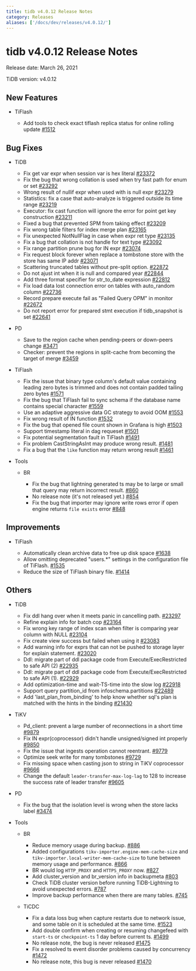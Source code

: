 ```yaml
---
title: tidb v4.0.12 Release Notes
category: Releases
aliases: ['/docs/dev/releases/v4.0.12/']
---
```


# tidb v4.0.12 Release Notes

Release date: March 26, 2021

TiDB version: v4.0.12

## New Features

+ TiFlash

    - Add tools to check exact tiflash replica status for online rolling update [#1512](https://github.com/pingcap/tics/pull/1512)

## Bug Fixes

+ TiDB

    - Fix get var expr when session var is hex literal [#23372](https://github.com/pingcap/tidb/pull/23372)
    - Fix the bug that wrong collation is used when try fast path for enum or set [#23292](https://github.com/pingcap/tidb/pull/23292)
    - Wrong result of nullif expr when used with is null expr [#23279](https://github.com/pingcap/tidb/pull/23279)
    - Statistics: fix a case that auto-analyze is triggered outside its time range [#23219](https://github.com/pingcap/tidb/pull/23219)
    - Executor: fix cast function will ignore the error for point get key construction [#23211](https://github.com/pingcap/tidb/pull/23211)
    - Fixed a bug that prevented SPM from taking effect [#23209](https://github.com/pingcap/tidb/pull/23209)
    - Fix wrong table filters for index merge plan [#23165](https://github.com/pingcap/tidb/pull/23165)
    - Fix unexpected NotNullFlag in case when expr ret type [#23135](https://github.com/pingcap/tidb/pull/23135)
    - Fix a bug that collation is not handle for text type [#23092](https://github.com/pingcap/tidb/pull/23092)
    - Fix range partition prune bug for IN expr [#23074](https://github.com/pingcap/tidb/pull/23074)
    - Fix request block forever when replace a tombstone store with the store has same IP addr [#23071](https://github.com/pingcap/tidb/pull/23071)
    - Scattering truncated tables without pre-split option. [#22872](https://github.com/pingcap/tidb/pull/22872)
    - Do not ajust int when it is null and compared year [#22844](https://github.com/pingcap/tidb/pull/22844)
    - Add three format specifier for str_to_date expression [#22812](https://github.com/pingcap/tidb/pull/22812)
    - Fix load data lost connection error on tables with auto_random column [#22736](https://github.com/pingcap/tidb/pull/22736)
    - Record prepare execute fail as "Failed Query OPM" in monitor [#22672](https://github.com/pingcap/tidb/pull/22672)
    - Do not report error for prepared stmt execution if tidb_snapshot is set [#22641](https://github.com/pingcap/tidb/pull/22641)

+ PD

    - Save to the region cache when pending-peers or down-peers change [#3471](https://github.com/pingcap/pd/pull/3471)
    - Checker: prevent the regions in split-cache from becoming the target of merge [#3459](https://github.com/pingcap/pd/pull/3459)

+ TiFlash

    - Fix the issue that binary type column's default value containing leading zero bytes is trimmed and does not contain padded tailing zero bytes [#1571](https://github.com/pingcap/tics/pull/1571)
    - Fix the bug that TiFlash fail to sync schema if the database name contains special character [#1559](https://github.com/pingcap/tics/pull/1559)
    - Use an adaptive aggressive data GC strategy to avoid OOM [#1553](https://github.com/pingcap/tics/pull/1553)
    - Fix wrong result of IN function [#1532](https://github.com/pingcap/tics/pull/1532)
    - Fix the bug that opened file count shown in Grafana is high [#1503](https://github.com/pingcap/tics/pull/1503)
    - Support timestamp literal in dag requeset [#1501](https://github.com/pingcap/tics/pull/1501)
    - Fix potential segmentation fault in TiFlash [#1491](https://github.com/pingcap/tics/pull/1491)
    - Fix problem CastStringAsInt may produce wrong result. [#1481](https://github.com/pingcap/tics/pull/1481)
    - Fix a bug that the `like` function may return wrong result [#1461](https://github.com/pingcap/tics/pull/1461)

+ Tools

    - BR

        * Fix the bug that lightning generated ts may be to large or small that query may return incorrect result. [#860](https://github.com/pingcap/br/pull/860)
        * No release note (it's not released yet.) [#854](https://github.com/pingcap/br/pull/854)
        * Fix the bug that importer may ignore write rows error if open engine returns `file exists` error [#848](https://github.com/pingcap/br/pull/848)

## Improvements

+ TiFlash

    - Automatically clean archive data to free up disk space [#1638](https://github.com/pingcap/tics/pull/1638)
    - Allow omitting deprecated "users.*" settings in the configuration file of TiFlash. [#1535](https://github.com/pingcap/tics/pull/1535)
    - Reduce the size of TiFlash binary file. [#1414](https://github.com/pingcap/tics/pull/1414)

## Others

+ TiDB

    - Fix ddl hang over when it meets panic in cancelling path. [#23297](https://github.com/pingcap/tidb/pull/23297)
    - Refine explain info for batch cop [#23164](https://github.com/pingcap/tidb/pull/23164)
    - Fix wrong key range of index scan when filter is comparing year column with NULL [#23104](https://github.com/pingcap/tidb/pull/23104)
    - Fix create view success but failed when using it [#23083](https://github.com/pingcap/tidb/pull/23083)
    - Add warning info for exprs that can not be pushed to storage layer for explain statement. [#23020](https://github.com/pingcap/tidb/pull/23020)
    - Ddl: migrate part of ddl package code from Execute/ExecRestricted to safe API (2) [#22935](https://github.com/pingcap/tidb/pull/22935)
    - Ddl: migrate part of ddl package code from Execute/ExecRestricted to safe API (1). [#22929](https://github.com/pingcap/tidb/pull/22929)
    - Add optimization-time and wait-TS-time into the slow log [#22918](https://github.com/pingcap/tidb/pull/22918)
    - Support query partition_id from infoschema.partitions [#22489](https://github.com/pingcap/tidb/pull/22489)
    - Add 'last_plan_from_binding' to help know whether sql's plan is matched with the hints in the binding [#21430](https://github.com/pingcap/tidb/pull/21430)

+ TiKV

    - Pd_client: prevent a large number of reconnections in a short time [#9879](https://github.com/tikv/tikv/pull/9879)
    - Fix IN expr(coprocessor) didn't handle unsigned/signed int properly [#9850](https://github.com/tikv/tikv/pull/9850)
    - Fix the issue that ingests operation cannot reentrant. [#9779](https://github.com/tikv/tikv/pull/9779)
    - Optimize seek write for many tombstones [#9729](https://github.com/tikv/tikv/pull/9729)
    - Fix missing space when casting json to string in TiKV coprocessor [#9666](https://github.com/tikv/tikv/pull/9666)
    - Change the default `leader-transfer-max-log-lag` to 128 to increase the success rate of leader transfer [#9605](https://github.com/tikv/tikv/pull/9605)

+ PD

    - Fix the bug that the isolation level is wrong when the store lacks label [#3474](https://github.com/pingcap/pd/pull/3474)

+ Tools

    - BR

        * Reduce memory usage during backup. [#886](https://github.com/pingcap/br/pull/886)
        * Added configurations `tikv-importer.engine-mem-cache-size` and `tikv-importer.local-writer-mem-cache-size` to tune between memory usage and performance. [#866](https://github.com/pingcap/br/pull/866)
        * BR would log `HTTP_PROXY` and `HTTPS_PROXY` now. [#827](https://github.com/pingcap/br/pull/827)
        * Add cluster_version and br_version info in backupmeta [#803](https://github.com/pingcap/br/pull/803)
        * Check TiDB cluster version before running TiDB-Lightning to avoid unexpected errors. [#787](https://github.com/pingcap/br/pull/787)
        * Improve backup performance when there are many tables. [#745](https://github.com/pingcap/br/pull/745)

    - TiCDC

        * Fix a data loss bug when capture restarts due to network issue, and some table on it is scheduled at the same time. [#1523](https://github.com/pingcap/ticdc/pull/1523)
        * Add double confirm when creating or resuming changefeed with `start-ts` or `checkpoint-ts` 1 day before current ts. [#1499](https://github.com/pingcap/ticdc/pull/1499)
        * No release note, the bug is never released [#1475](https://github.com/pingcap/ticdc/pull/1475)
        * Fix a resolved ts event disorder problems caused by concurrency [#1472](https://github.com/pingcap/ticdc/pull/1472)
        * No release note, this bug is never released [#1470](https://github.com/pingcap/ticdc/pull/1470)
